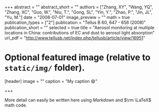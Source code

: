 +++
abstract = ""
abstract_short = ""
authors = ["Zhang, XY", "Wang, YQ", "Zhang, XC", "Guo, W.", "Niu, T.", "Gong, SL", "Yin, Y.", "Zhao, P.", "Jin, JL", "Yu, M."]
date = "2008-07-01"
image_preview = ""
math = true
publication_types = ["2"]
publication = "Tellus B 60, 647 - 656 (2008)"
publication_short = ""
selected = true
title = "Aerosol monitoring at multiple locations in China: contributions of EC and dust to aerosol light absorption"
url_pdf = "http://www.tellusb.net/index.php/tellusb/article/view/16951"

# Optional featured image (relative to `static/img/` folder).
[header]
image = ""
caption = "My caption :smile:"

+++

More detail can easily be written here using *Markdown* and $\rm \LaTeX$ math code.
